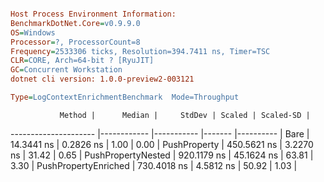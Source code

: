 ```ini

Host Process Environment Information:
BenchmarkDotNet.Core=v0.9.9.0
OS=Windows
Processor=?, ProcessorCount=8
Frequency=2533306 ticks, Resolution=394.7411 ns, Timer=TSC
CLR=CORE, Arch=64-bit ? [RyuJIT]
GC=Concurrent Workstation
dotnet cli version: 1.0.0-preview2-003121

Type=LogContextEnrichmentBenchmark  Mode=Throughput  

```
               Method |      Median |     StdDev | Scaled | Scaled-SD |
--------------------- |------------ |----------- |------- |---------- |
                 Bare |  14.3441 ns |  0.2826 ns |   1.00 |      0.00 |
         PushProperty | 450.5621 ns |  3.2270 ns |  31.42 |      0.65 |
   PushPropertyNested | 920.1179 ns | 45.1624 ns |  63.81 |      3.30 |
 PushPropertyEnriched | 730.4018 ns |  4.5812 ns |  50.92 |      1.03 |
